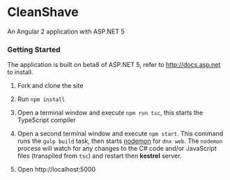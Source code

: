 # CleanShave
An Angular 2 application with ASP.NET 5

### Getting Started
The application is built on beta8 of ASP.NET 5, refer to http://docs.asp.net to install.

1. Fork and clone the site

1. Run `npm install`

1. Open a terminal window and execute `npm run tsc`, this starts the TypeScript compiler

1. Open a second terminal window and execute `npm start`.  This command runs the `gulp build` task, then starts [nodemon](http://nodemon.io) for `dnx web`. The `nodemon` process will watch for any changes to the C# code and/or JavaScript files (transpiled from `tsc`) and restart then **kestrel** server.

1. Open http://localhost:5000